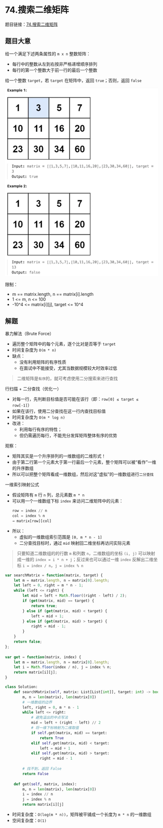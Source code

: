 # 74.搜索二维矩阵

题目链接：[74.搜索二维矩阵](https://leetcode.cn/problems/search-a-2d-matrix/)

## 题目大意

给一个满足下述两条属性的 `m x n` 整数矩阵：
- 每行中的整数从左到右按非严格递增顺序排列
- 每行的第一个整数大于前一行的最后一个整数

给一个整数 `target`，若 `target` 在矩阵中，返回 `true`；否则，返回 `false` 

![alt text](https://github.com/donnapersonal/picx-images-hosting/raw/master/image.8l0cu68n9r.webp)

限制：
- m == matrix.length, n == matrix[i].length
- 1 <= m, n <= 100
- -10^4 <= matrix[i][j], target <= 10^4

## 解题

暴力解法（Brute Force）
- 遍历整个矩阵中的每个元素，逐个比对是否等于 `target`
- 时间复杂度为 `O(m * n)`
- 缺点：
  - 没有利用矩阵的有序性质
  - 在面试中不能接受，尤其当数据规模较大时效率过低

> 二维矩阵是`有序`的，就可考虑使用二分搜索来进行查找

行扫描 + 二分查找（优化一）
- 对每一行，先判断目标值是否可能在该行（即：`row[0] ≤ target ≤ row[-1]`）
- 如果在该行，使用二分查找在这一行内查找目标值
- 时间复杂度为 `O(m * log n)`
- 改进：
  - 利用每行有序的特性；
  - 但仍需遍历每行，不能充分发挥矩阵整体有序的优势

观察：
- 矩阵其实是一个升序排列的一维数组的二维形式！
- 由于第二行第一个元素大于第一行最后一个元素，整个矩阵可以被“看作”一维的升序数组
- 所以可以把整个矩阵看成一维数组，然后对这“虚拟”的一维数组进行`二分查找`

一维索引映射公式
- 假设矩阵有 `m` 行 `n` 列，总元素数 `m * n`
- 可以用一个一维数组下标 `index` 来访问二维矩阵中的元素：
  ```python
  row = index // n
  col = index % n
  → matrix[row][col]
  ```
- 所以：
  - 虚拟的一维数组索引范围是 `[0, m * n - 1]`
  - 二分查找目标时，通过 `mid` 映射回二维坐标再访问实际元素

> 只要知道二维数组的的行数 `m` 和列数 `n`，二维数组的坐标 `(i, j)` 可以映射成一维的 `index = i * n + j`；反过来也可以通过一维 `index` 反解出二维坐标 `i = index / n`，`j = index % n`

```js
var searchMatrix = function(matrix, target) {
    let m = matrix.length, n = matrix[0].length;
    let left = 0, right = m * n - 1;
    while (left <= right) {
        let mid = left + Math.floor((right - left) / 2);
        if (get(matrix, mid) == target) {
            return true;
        } else if (get(matrix, mid) < target) {
            left = mid + 1;
        } else if (get(matrix, mid) > target) {
            right = mid - 1;
        }
    }
    return false;
};

var get = function(matrix, index) {
    let m = matrix.length, n = matrix[0].length;
    let i = Math.floor(index / n), j = index % n;
    return matrix[i][j];
}
```
```python
class Solution:
    def searchMatrix(self, matrix: List[List[int]], target: int) -> bool:
        m, n = len(matrix), len(matrix[0])
        # 一维数组的边界
        left, right = 0, m * n - 1
        while left <= right:
            # 避免溢出的中点写法
            mid = left + (right - left) // 2
            # 将一维下标映射为二维取值
            if self.get(matrix, mid) == target:
                return True
            elif self.get(matrix, mid) < target:
                left = mid + 1
            elif self.get(matrix, mid) > target:
                right = mid - 1
        
        # 找不到，返回 False
        return False
    
    def get(self, matrix, index):
        m, n = len(matrix), len(matrix[0])
        i = index // n
        j = index % n
        return matrix[i][j]
```

- 时间复杂度：`O(log(m * n))`，矩阵被平铺成一个长度为 `m * n` 的一维数组
- 空间复杂度：`O(1)`